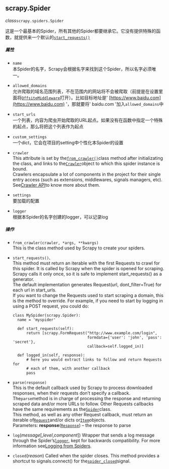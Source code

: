 ## scrapy.Spider

_class_`scrapy.spiders.Spider`

这是一个最基本的Spider，所有其他的Spider都要继承它。它没有提供特殊的函数，就提供来一个默认的[`start_requests()`](https://doc.scrapy.org/en/latest/topics/spiders.html#scrapy.spiders.Spider.start_requests)

##### 属性

* `name`  
  本Spider的名字，Scrapy会根据名字来找到这个Spider，所以名字必须唯一。

* `allowed_domains`  
  允许爬取的域名范围列表，不在范围内的网站将不会被爬取（前提是在设置里面将[`OffsiteMiddleware`](https://doc.scrapy.org/en/latest/topics/spider-middleware.html#scrapy.spidermiddlewares.offsite.OffsiteMiddleware)打开）。比如目标地址是' [https://www.baidu.com](https://www.baidu.com) '，那就要将' baidu.com '加入`allowed_domains`中

* `start_urls`  
  一个列表，内容为爬虫开始爬取的URL起点。如果没有在函数中指定一个特殊的起点，那么将把这个列表作为起点

* `custom_settings`  
  一个dict，它会在项目的setting中个性化本Spider的设置

* `crawler`  
  This attribute is set by the[`from_crawler()`](https://doc.scrapy.org/en/latest/topics/item-pipeline.html#from_crawler)class method after initializating the class, and links to the[`Crawler`](https://doc.scrapy.org/en/latest/topics/api.html#scrapy.crawler.Crawler)object to which this spider instance is bound.  
  Crawlers encapsulate a lot of components in the project for their single entry access \(such as extensions, middlewares, signals managers, etc\). See[Crawler API](https://doc.scrapy.org/en/latest/topics/api.html#topics-api-crawler)to know more about them.

* `settings`  
  要加载的配置

* `logger`  
  根据本Spider的名字创建的logger，可以记录log

##### 操作

* `from_crawler(crawler, *args, **kwargs)`  
  This is the class method used by Scrapy to create your spiders.

* `start_requests()、`  
  This method must return an iterable with the first Requests to crawl for this spider. It is called by Scrapy when the spider is opened for scraping. Scrapy calls it only once, so it is safe to implement start\_requests\(\) as a generator.  
  The default implementation generates Request\(url, dont\_filter=True\) for each url in start\_urls.  
  If you want to change the Requests used to start scraping a domain, this is the method to override. For example, if you need to start by logging in using a POST request, you could do:

  ```
  class MySpider(scrapy.Spider):
    name = 'myspider'

    def start_requests(self):
        return [scrapy.FormRequest("http://www.example.com/login",
                                   formdata={'user': 'john', 'pass': 'secret'},
                                   callback=self.logged_in)]

    def logged_in(self, response):
        # here you would extract links to follow and return Requests for
        # each of them, with another callback
        pass
  ```

* `parse(response)`  
  This is the default callback used by Scrapy to process downloaded responses, when their requests don’t specify a callback.  
  The`parse`method is in charge of processing the response and returning scraped data and/or more URLs to follow. Other Requests callbacks have the same requirements as the[`Spider`](https://doc.scrapy.org/en/latest/topics/spiders.html#scrapy.spiders.Spider)class.  
  This method, as well as any other Request callback, must return an iterable of[`Request`](https://doc.scrapy.org/en/latest/topics/request-response.html#scrapy.http.Request)and/or dicts or[`Item`](https://doc.scrapy.org/en/latest/topics/items.html#scrapy.item.Item)objects.  
  Parameters:  **response**\([`Response`](https://doc.scrapy.org/en/latest/topics/request-response.html#scrapy.http.Response)\) – the response to parse

* `log`\(_message_\[,_level_,_component_\]\)
Wrapper that sends a log message through the Spider’s[`logger`](https://doc.scrapy.org/en/latest/topics/spiders.html#scrapy.spiders.Spider.logger), kept for backwards compatibility. For more information see[Logging from Spiders](https://doc.scrapy.org/en/latest/topics/logging.html#topics-logging-from-spiders).

* `closed`\(_reason_\)
Called when the spider closes. This method provides a shortcut to signals.connect\(\) for the[`spider_closed`](https://doc.scrapy.org/en/latest/topics/signals.html#std:signal-spider_closed)signal.



